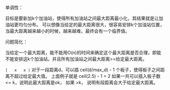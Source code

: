 单调性：

目标是要新加k个加油站，使得所有加油站之间最大距离最小化，其结果就是让加油站更均匀分布。 
可以想像当给定的最大距离很大，很容易安排k个加油站位置，当最大距离越来越小的时候，越来越难，最终会有一个临界值。

问题简化：

当给定一个最大距离，能不能用O(n)的时间来确定这个最大距离是否合理，即能不能安排这k个加油站，并且所有加油站之间最大距离>=给定最大距离。

`
|   x   x |
`
对于一段距离d，可以插 ceil(d/max_d) - 1 个板子，使得板子之间距离不超过给定最大值。
上面例子就是 ceil(2.5) - 1 = 2
如果一共可以插入板子数 <= k，说明此最大距离是ok， 如果 >k， 说明有段距离会大于给定最大距离。


